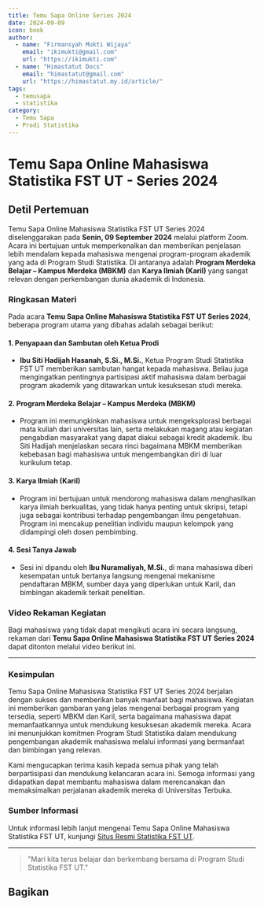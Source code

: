 ```yaml
--- 
title: Temu Sapa Online Series 2024
date: 2024-09-09
icon: book
author:
  - name: "Firmansyah Mukti Wijaya"
    email: "ikimukti@gmail.com"
    url: "https://ikimukti.com"
  - name: "Himastatut Docs"
    email: "himastatut@gmail.com"
    url: "https://himastatut.my.id/article/"
tags:
  - temusapa
  - statistika
category:
  - Temu Sapa
  - Prodi Statistika
--- 
```


# Temu Sapa Online Mahasiswa Statistika FST UT - Series 2024

## Detil Pertemuan

Temu Sapa Online Mahasiswa Statistika FST UT Series 2024 diselenggarakan pada **Senin, 09 September 2024** melalui platform Zoom. Acara ini bertujuan untuk memperkenalkan dan memberikan penjelasan lebih mendalam kepada mahasiswa mengenai program-program akademik yang ada di Program Studi Statistika. Di antaranya adalah **Program Merdeka Belajar – Kampus Merdeka (MBKM)** dan **Karya Ilmiah (Karil)** yang sangat relevan dengan perkembangan dunia akademik di Indonesia.

### Ringkasan Materi

Pada acara **Temu Sapa Online Mahasiswa Statistika FST UT Series 2024**, beberapa program utama yang dibahas adalah sebagai berikut:

#### 1. **Penyapaan dan Sambutan oleh Ketua Prodi**
   - **Ibu Siti Hadijah Hasanah, S.Si., M.Si.**, Ketua Program Studi Statistika FST UT memberikan sambutan hangat kepada mahasiswa. Beliau juga mengingatkan pentingnya partisipasi aktif mahasiswa dalam berbagai program akademik yang ditawarkan untuk kesuksesan studi mereka.

#### 2. **Program Merdeka Belajar – Kampus Merdeka (MBKM)**
   - Program ini memungkinkan mahasiswa untuk mengeksplorasi berbagai mata kuliah dari universitas lain, serta melakukan magang atau kegiatan pengabdian masyarakat yang dapat diakui sebagai kredit akademik. Ibu Siti Hadijah menjelaskan secara rinci bagaimana MBKM memberikan kebebasan bagi mahasiswa untuk mengembangkan diri di luar kurikulum tetap.

#### 3. **Karya Ilmiah (Karil)**
   - Program ini bertujuan untuk mendorong mahasiswa dalam menghasilkan karya ilmiah berkualitas, yang tidak hanya penting untuk skripsi, tetapi juga sebagai kontribusi terhadap pengembangan ilmu pengetahuan. Program ini mencakup penelitian individu maupun kelompok yang didampingi oleh dosen pembimbing.

#### 4. **Sesi Tanya Jawab**
   - Sesi ini dipandu oleh **Ibu Nuramaliyah, M.Si.**, di mana mahasiswa diberi kesempatan untuk bertanya langsung mengenai mekanisme pendaftaran MBKM, sumber daya yang diperlukan untuk Karil, dan bimbingan akademik terkait penelitian.

### Video Rekaman Kegiatan

Bagi mahasiswa yang tidak dapat mengikuti acara ini secara langsung, rekaman dari **Temu Sapa Online Mahasiswa Statistika FST UT Series 2024** dapat ditonton melalui video berikut ini.

<VidStack
  src="youtube/dv7B2NkdVhU"
  title="Temu Sapa Online Mahasiswa Statistika FST UT Series 2024"
/>

--- 

### Kesimpulan

Temu Sapa Online Mahasiswa Statistika FST UT Series 2024 berjalan dengan sukses dan memberikan banyak manfaat bagi mahasiswa. Kegiatan ini memberikan gambaran yang jelas mengenai berbagai program yang tersedia, seperti MBKM dan Karil, serta bagaimana mahasiswa dapat memanfaatkannya untuk mendukung kesuksesan akademik mereka. Acara ini menunjukkan komitmen Program Studi Statistika dalam mendukung pengembangan akademik mahasiswa melalui informasi yang bermanfaat dan bimbingan yang relevan.

Kami mengucapkan terima kasih kepada semua pihak yang telah berpartisipasi dan mendukung kelancaran acara ini. Semoga informasi yang didapatkan dapat membantu mahasiswa dalam merencanakan dan memaksimalkan perjalanan akademik mereka di Universitas Terbuka.

### Sumber Informasi

Untuk informasi lebih lanjut mengenai Temu Sapa Online Mahasiswa Statistika FST UT, kunjungi [Situs Resmi Statistika FST UT](https://statistika-fst.ut.ac.id).

--- 

> "Mari kita terus belajar dan berkembang bersama di Program Studi Statistika FST UT."


## Bagikan
<Share colorful />
<GitContributors />
<GitChangelog />